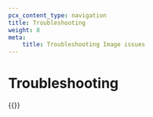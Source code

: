 ```yaml
---
pcx_content_type: navigation
title: Troubleshooting
weight: 8
meta:
    title: Troubleshooting Image issues
---
```


# Troubleshooting

{{<directory-listing>}}